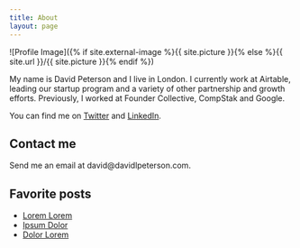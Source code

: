 ```yaml
---
title: About
layout: page
---
```

![Profile Image]({% if site.external-image %}{{ site.picture }}{% else %}{{ site.url }}/{{ site.picture }}{% endif %})

<p>My name is David Peterson and I live in London. I currently work at Airtable, leading our startup program and a variety of other partnership and growth efforts. Previously, I worked at Founder Collective, CompStak and Google.

You can find me on [Twitter](https://www.twitter.com/edavidpeterson) and [LinkedIn](https://www.linkedin.com/in/david-peterson-82241819/).</p>

<h2>Contact me</h2>

<p>Send me an email at david@davidlpeterson.com.</p>

<h2>Favorite posts</h2>

<ul>
	<li><a href="https://github.com/">Lorem Lorem</a></li>
	<li><a href="https://github.com/">Ipsum Dolor</a></li>
	<li><a href="https://github.com/">Dolor Lorem</a></li>
</ul>
